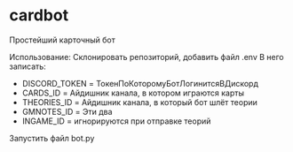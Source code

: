 # cardbot
Простейший карточный бот


Использование:
Склонировать репозиторий, добавить файл .env
В него записать:
* DISCORD_TOKEN = ТокенПоКоторомуБотЛогинитсяВДискорд
* CARDS_ID = Айдишник канала, в котором играются карты
* THEORIES_ID = Айдишник канала, в который бот шлёт теории
* GMNOTES_ID = Эти два
* INGAME_ID = игнорируются при отправке теорий

Запустить файл bot.py
